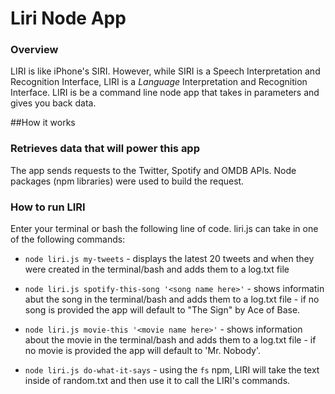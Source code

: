 # Liri Node App

### Overview

LIRI is like iPhone's SIRI. However, while SIRI is a Speech Interpretation and Recognition Interface, LIRI is a _Language_ Interpretation and Recognition Interface. LIRI is be a command line node app that takes in parameters and gives you back data.


##How it works
### Retrieves data that will power this app

The app sends requests to the Twitter, Spotify and OMDB APIs. Node packages (npm libraries) were used to build the request.

### How to run LIRI

Enter your terminal or bash the following line of code. liri.js can take in one of the following commands:

   * `node liri.js my-tweets` 
   			- displays the latest 20 tweets and when they were created in the terminal/bash and adds them to a log.txt file

   * `node liri.js spotify-this-song '<song name here>'`
   			- shows informatin abut the song in the terminal/bash and adds them to a log.txt file
   			- if no song is provided the app will default to "The Sign" by Ace of Base.

   * `node liri.js movie-this '<movie name here>'`
			- shows information about the movie in the terminal/bash and adds them to a log.txt file
			- if no movie is provided the app will default to 'Mr. Nobody'.

   * `node liri.js do-what-it-says`
   			- using the `fs` npm, LIRI will take the text inside of random.txt and then use it to call the LIRI's commands.






